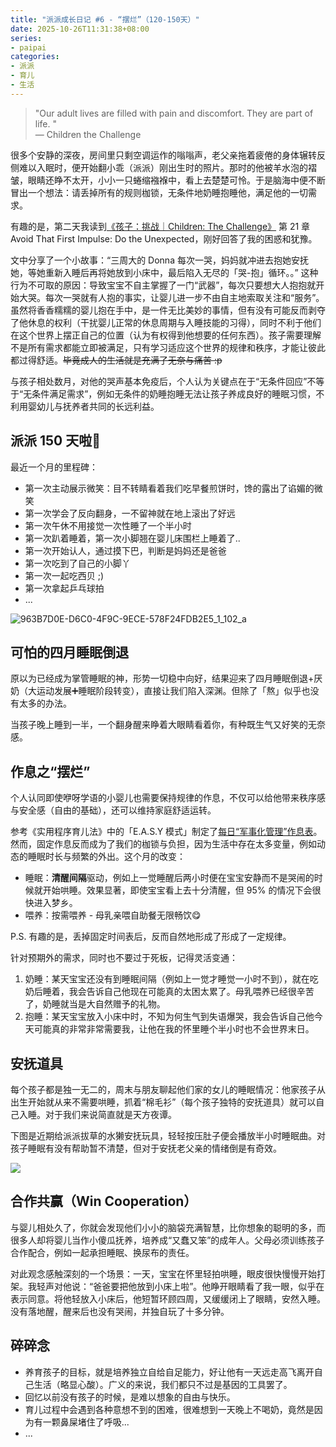 ```yaml
---
title: "派派成长日记 #6 - “摆烂”（120-150天）"
date: 2025-10-26T11:31:38+08:00
series: 
- paipai
categories:
- 派派
- 育儿
- 生活
---
```


> "Our adult lives are filled with pain and discomfort. They are part of life. "    
> — Children the Challenge

很多个安静的深夜，房间里只剩空调运作的嗡嗡声，老父亲拖着疲倦的身体辗转反侧难以入眠时，便开始翻小乖（派派）刚出生时的照片。那时的他被羊水泡的褶皱，眼睛还睁不太开，小小一只蜷缩襁褓中，看上去楚楚可怜。于是脑海中便不断冒出一个想法：请丢掉所有的规则枷锁，无条件地奶睡抱睡他，满足他的一切需求。

有趣的是，第二天我读到[《孩子：挑战｜Children: The Challenge》](/blog/20250926/children_the_challenge/) 第 21 章 Avoid That First Impulse: Do the Unexpected，刚好回答了我的困惑和犹豫。

文中分享了一个小故事：“三周大的 Donna 每次一哭，妈妈就冲进去抱她安抚她，等她重新入睡后再将她放到小床中，最后陷入无尽的「哭-抱」循环。。” 这种行为不可取的原因：导致宝宝不自主掌握了一门“武器”，每次只要想大人抱抱就开始大哭。每次一哭就有人抱的事实，让婴儿进一步不由自主地索取关注和“服务”。虽然将香香糯糯的婴儿抱在手中，是一件无比美妙的事情，但有没有可能反而剥夺了他休息的权利（干扰婴儿正常的休息周期与入睡技能的习得），同时不利于他们在这个世界上摆正自己的位置（认为有权得到他想要的任何东西）。孩子需要理解不是所有需求都能立即被满足，只有学习适应这个世界的规律和秩序，才能让彼此都过得舒适。~~毕竟成人的生活就是充满了无奈与痛苦 :p~~

与孩子相处数月，对他的哭声基本免疫后，个人认为关键点在于“无条件回应”不等于“无条件满足需求”，例如无条件的奶睡抱睡无法让孩子养成良好的睡眠习惯，不利用婴幼儿与抚养者共同的长远利益。


## 派派 150 天啦🐣
最近一个月的里程碑：
- 第一次主动展示微笑：目不转睛看着我们吃早餐煎饼时，馋的露出了谄媚的微笑
- 第一次学会了反向翻身，一不留神就在地上滚出了好远
- 第一次午休不用接觉一次性睡了一个半小时
- 第一次趴着睡着，第一次小脚翘在婴儿床围栏上睡着了..
- 第一次开始认人，通过摸下巴，判断是妈妈还是爸爸
- 第一次吃到了自己的小脚丫
- 第一次一起吃西贝 ;)
- 第一次拿起乒乓球拍
- ...

![963B7D0E-D6C0-4F9C-9ECE-578F24FDB2E5_1_102_a](/images/blog/global/963B7D0E-D6C0-4F9C-9ECE-578F24FDB2E5_1_102_a.jpeg)


## 可怕的四月睡眠倒退
原以为已经成为掌管睡眠的神，形势一切稳中向好，结果迎来了四月睡眠倒退+厌奶（大运动发展➕睡眠阶段转变），直接让我们陷入深渊。但除了「熬」似乎也没有太多的办法。

当孩子晚上睡到一半，一个翻身醒来睁着大眼睛看着你，有种既生气又好笑的无奈感。


## 作息之“摆烂”
个人认同即使咿呀学语的小婴儿也需要保持规律的作息，不仅可以给他带来秩序感与安全感（自由的基础），还可以维持家庭舒适运转。

参考《实用程序育儿法》中的「E.A.S.Y 模式」制定了[每日“军事化管理”作息表](/blog/20250924/paipai_four_months/#%25E4%25B8%2580%25E5%25BB%25BA%25E7%25AB%258B%25E5%2590%2583-%25E7%258E%25A9-%25E7%259D%25A1%25E7%259A%2584%25E8%25A7%2584%25E5%25BE%258B%25E4%25BD%259C%25E6%2581%25AF)。然而，固定作息反而成为了我们的枷锁与负担，因为生活中存在太多变量，例如动态的睡眠时长与频繁的外出。这个月的改变：
- 睡眠：**清醒间隔**驱动，例如上一觉睡醒后两小时便在宝宝安静而不是哭闹的时候就开始哄睡。效果显著，即使宝宝看上去十分清醒，但 95% 的情况下会很快进入梦乡。
- 喂养：按需喂养 - 母乳亲喂自助餐无限畅饮😋

P.S. 有趣的是，丢掉固定时间表后，反而自然地形成了形成了一定规律。

针对预期外的需求，同时也不要过于死板，记得灵活变通：
1. 奶睡：某天宝宝还没有到睡眠间隔（例如上一觉才睡觉一小时不到），就在吃奶后睡着，我会告诉自己他现在可能真的太困太累了。母乳喂养已经很辛苦了，奶睡就当是大自然赠予的礼物。
2. 抱睡：某天宝宝放入小床中时，不知为何生气到失语爆哭，我会告诉自己他今天可能真的非常非常需要我，让他在我的怀里睡个半小时也不会世界末日。


## 安抚道具
每个孩子都是独一无二的，周末与朋友聊起他们家的女儿的睡眠情况：他家孩子从出生开始就从来不需要哄睡，抓着“棉毛衫”（每个孩子独特的安抚道具）就可以自己入睡。对于我们来说简直就是天方夜谭。

下图是近期给派派拔草的水獭安抚玩具，轻轻按压肚子便会播放半小时睡眠曲。对孩子睡眠有没有帮助暂不清楚，但对于安抚老父亲的情绪倒是有奇效。

![](/images/blog/global/17614920897526.jpg)


## 合作共赢（Win Cooperation）
与婴儿相处久了，你就会发现他们小小的脑袋充满智慧，比你想象的聪明的多，而很多人却将婴儿当作小傻瓜抚养，培养成“又蠢又笨”的成年人。父母必须训练孩子合作配合，例如一起承担睡眠、换尿布的责任。

对此观念感触深刻的一个场景：一天，宝宝在怀里轻拍哄睡，眼皮很快慢慢开始打架。我轻声对他说：“爸爸要把他放到小床上啦”。他睁开眼睛看了我一眼，似乎在表示同意。将他轻放入小床后，他短暂环顾四周，又缓缓闭上了眼睛，安然入睡。没有落地醒，醒来后也没有哭闹，并独自玩了十多分钟。


## 碎碎念

- 养育孩子的目标，就是培养独立自给自足能力，好让他有一天远走高飞离开自己生活（略显心酸）。广义的来说，我们都只不过是基因的工具罢了。
- 回忆以前没有孩子的时候，是难以想象的自由与快乐。
- 育儿过程中会遇到各种意想不到的困难，很难想到一天晚上不喝奶，竟然是因为有一颗鼻屎堵住了呼吸...
- ...



